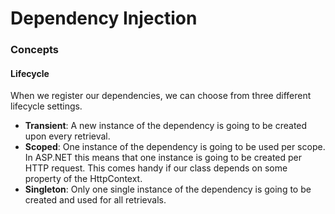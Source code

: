 # Dependency Injection

### Concepts

#### Lifecycle
When we register our dependencies, we can choose from three different lifecycle settings.
- **Transient**: A new instance of the dependency is going to be created upon every retrieval.
- **Scoped**: One instance of the dependency is going to be used per scope. In ASP.NET this means that one instance is going to be created per HTTP request. This comes handy if our class depends on some property of the HttpContext.
- **Singleton**: Only one single instance of the dependency is going to be created and used for all retrievals.